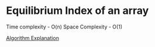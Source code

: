 # Equilibrium Index of an array

Time complexity - O(n)
Space Complexity - O(1)

[Algorithm Explanation](https://www.geeksforgeeks.org/prefix-sum-array-implementation-applications-competitive-programming/)
